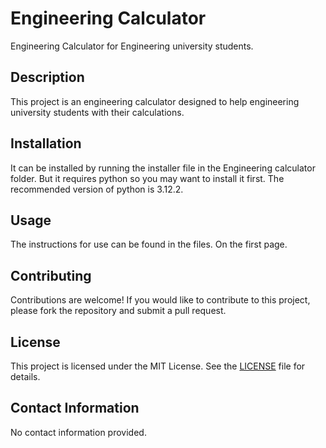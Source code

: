 # Engineering Calculator

Engineering Calculator for Engineering university students.

## Description

This project is an engineering calculator designed to help engineering university students with their calculations.

## Installation

It can be installed by running the installer file in the Engineering calculator folder. 
But it requires python so you may want to install it first. The recommended version of python is 3.12.2.

## Usage

The instructions for use can be found in the files. On the first page.

## Contributing

Contributions are welcome! If you would like to contribute to this project, please fork the repository and submit a pull request.

## License

This project is licensed under the MIT License. See the [LICENSE](LICENSE) file for details.

## Contact Information

No contact information provided.

